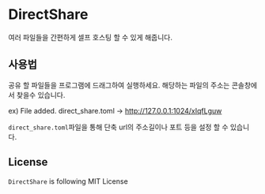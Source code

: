 # DirectShare

여러 파일들을 간편하게 셀프 호스팅 할 수 있게 해줍니다.

## 사용법

공유 할 파일들을 프로그램에 드래그하여 실행하세요. 해당하는 파일의 주소는 콘솔창에서 찾을수 있습니다.

ex) File added. direct_share.toml -> http://127.0.0.1:1024/xIqfLguw

`direct_share.toml`파일을 통해 단축 url의 주소길이나 포트 등을 설정 할 수 있습니다.

## License
`DirectShare` is following MIT License